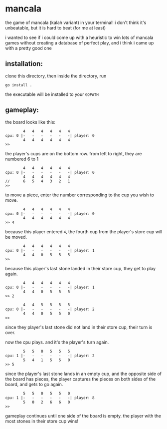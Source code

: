 # mancala

the game of mancala (kalah variant) in your terminal! i don't think it's unbeatable,
but it is hard to beat (for me at least)

i wanted to see if i could come up with a heuristic to win lots of mancala games
without creating a database of perfect play, and i think i came up with a pretty
good one

## installation:
clone this directory, then inside the directory, run 
```
go install .
```
the executable will be installed to your `GOPATH`

## gameplay: 
the board looks like this: 
```
        4	4	4	4	4	4
cpu: 0 |-	-	-	-	-	-| player: 0
        4	4	4	4	4	4	
>> 
```

the player's cups are on the bottom row. from left to right, they are numbered 6 to 1
```
        4	4	4	4	4	4
cpu: 0 |-	-	-	-	-	-| player: 0
        4	4	4	4	4	4	
//      6	5	4	3	2	1	
>>
```

to move a piece, enter the number corresponding to the cup you wish to move.

```
        4	4	4	4	4	4
cpu: 0 |-	-	-	-	-	-| player: 0
        4	4	4	4	4	4	
>> 4
```

because this player entered `4`, the fourth cup from the player's store cup will be
moved.

```
        4	4	4	4	4	4
cpu: 0 |-	-	-	-	-	-| player: 1
        4	4	0	5	5	5	
>> 
```

because this player's last stone landed in their store cup, they get to play again.

```
        4	4	4	4	4	4
cpu: 0 |-	-	-	-	-	-| player: 1
        4	4	0	5	5	5	
>> 2
```

```
        4	4	5	5	5	5
cpu: 0 |-	-	-	-	-	-| player: 2
        4	4	0	5	5	0	
>> 
```

since they player's last stone did not land in their store cup, their turn is over.

now the cpu plays. and it's the player's turn again.
```
        5	5	0	5	5	5
cpu: 1 |-	-	-	-	-	-| player: 2
        5	4	1	5	5	0	
>> 5
```

since the player's last stone lands in an empty cup, and the opposite side of the
board has pieces, the player captures the pieces on both sides of the board, and
gets to go again.
```
        5	5	0	5	5	0
cpu: 1 |-	-	-	-	-	-| player: 8
        5	0	2	6	6	0	
>> 
```

gameplay continues until one side of the board is empty. the player with the most
stones in their store cup wins!
